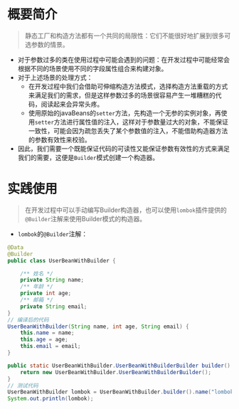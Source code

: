 # 概要简介
> 静态工厂和构造方法都有一个共同的局限性：它们不能很好地扩展到很多可选参数的情景。<br>
* 对于参数过多的类在使用过程中可能会遇到的问题：在开发过程中可能经常会根据不同的场景使用不同的字段属性组合来构建对象。
* 对于上述场景的处理方式：
    * 在开发过程中我们会借助可伸缩构造方法模式，选择构造方法重载的方式来满足我们的需求，但是这样参数过多的场景很容易产生一堆糟糕的代码，阅读起来会异常头疼。
    * 使用原始的javaBeans的`setter`方法，先构造一个无参的实例对象，再使用`setter`方法进行属性值的注入，这样对于参数量过大的对象，不能保证一致性，可能会因为疏忽丢失了某个参数值的注入，不能借助构造器方法的参数有效性来校验。
* 因此，我们需要一个既能保证代码的可读性又能保证参数有效性的方式来满足我们的需要，这便是`Builder`模式创建一个构造器。
# 实践使用
> 在开发过程中可以手动编写Builder构造器，也可以使用`lombok`插件提供的`@Builder`注解来使用Builder模式的构造器。
* `lombok`的`@Builder`注解：
```java
@Data
@Builder
public class UserBeanWithBuilder {

    /** 姓名 */
    private String name;
    /** 年龄 */
    private int age;
    /** 邮箱 */
    private String email;
}
// 编译后的代码
UserBeanWithBuilder(String name, int age, String email) {
    this.name = name;
    this.age = age;
    this.email = email;
}

public static UserBeanWithBuilder.UserBeanWithBuilderBuilder builder() {
    return new UserBeanWithBuilder.UserBeanWithBuilderBuilder();
}
// 测试代码
UserBeanWithBuilder lombok = UserBeanWithBuilder.builder().name("lombok").age(10).build();
System.out.println(lombok);
```